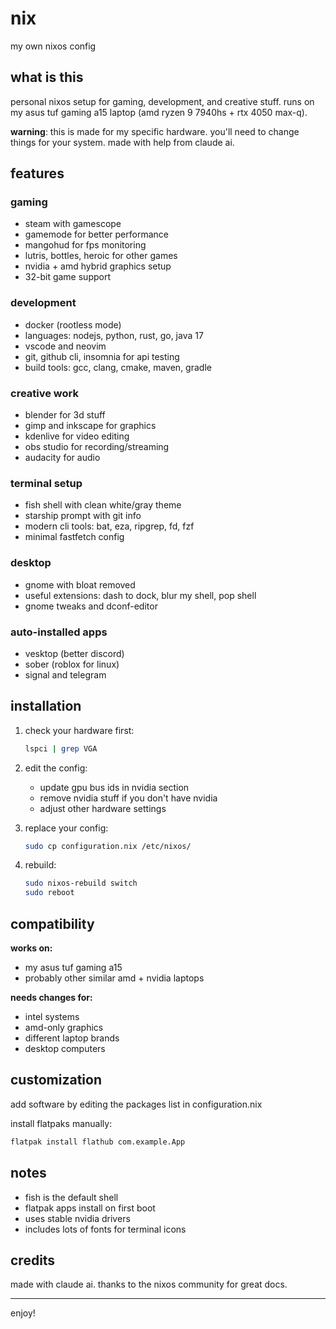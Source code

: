# nix

my own nixos config

## what is this

personal nixos setup for gaming, development, and creative stuff. runs on my asus tuf gaming a15 laptop (amd ryzen 9 7940hs + rtx 4050 max-q).

**warning**: this is made for my specific hardware. you'll need to change things for your system. made with help from claude ai.

## features

### gaming
- steam with gamescope
- gamemode for better performance
- mangohud for fps monitoring
- lutris, bottles, heroic for other games
- nvidia + amd hybrid graphics setup
- 32-bit game support

### development
- docker (rootless mode)
- languages: nodejs, python, rust, go, java 17
- vscode and neovim
- git, github cli, insomnia for api testing
- build tools: gcc, clang, cmake, maven, gradle

### creative work
- blender for 3d stuff
- gimp and inkscape for graphics
- kdenlive for video editing
- obs studio for recording/streaming
- audacity for audio

### terminal setup
- fish shell with clean white/gray theme
- starship prompt with git info
- modern cli tools: bat, eza, ripgrep, fd, fzf
- minimal fastfetch config

### desktop
- gnome with bloat removed
- useful extensions: dash to dock, blur my shell, pop shell
- gnome tweaks and dconf-editor

### auto-installed apps
- vesktop (better discord)
- sober (roblox for linux)
- signal and telegram

## installation

1. check your hardware first:
   ```bash
   lspci | grep VGA
   ```

2. edit the config:
   - update gpu bus ids in nvidia section
   - remove nvidia stuff if you don't have nvidia
   - adjust other hardware settings

3. replace your config:
   ```bash
   sudo cp configuration.nix /etc/nixos/
   ```

4. rebuild:
   ```bash
   sudo nixos-rebuild switch
   sudo reboot
   ```

## compatibility

**works on:**
- my asus tuf gaming a15
- probably other similar amd + nvidia laptops

**needs changes for:**
- intel systems
- amd-only graphics
- different laptop brands
- desktop computers

## customization

add software by editing the packages list in configuration.nix

install flatpaks manually:
```bash
flatpak install flathub com.example.App
```

## notes

- fish is the default shell
- flatpak apps install on first boot
- uses stable nvidia drivers
- includes lots of fonts for terminal icons

## credits

made with claude ai. thanks to the nixos community for great docs.

---

enjoy!
